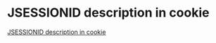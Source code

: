 # JSESSIONID description in cookie
[JSESSIONID description in cookie](https://aiwithcloud.com/2022/09/19/jsessionid_description_in_cookie/)